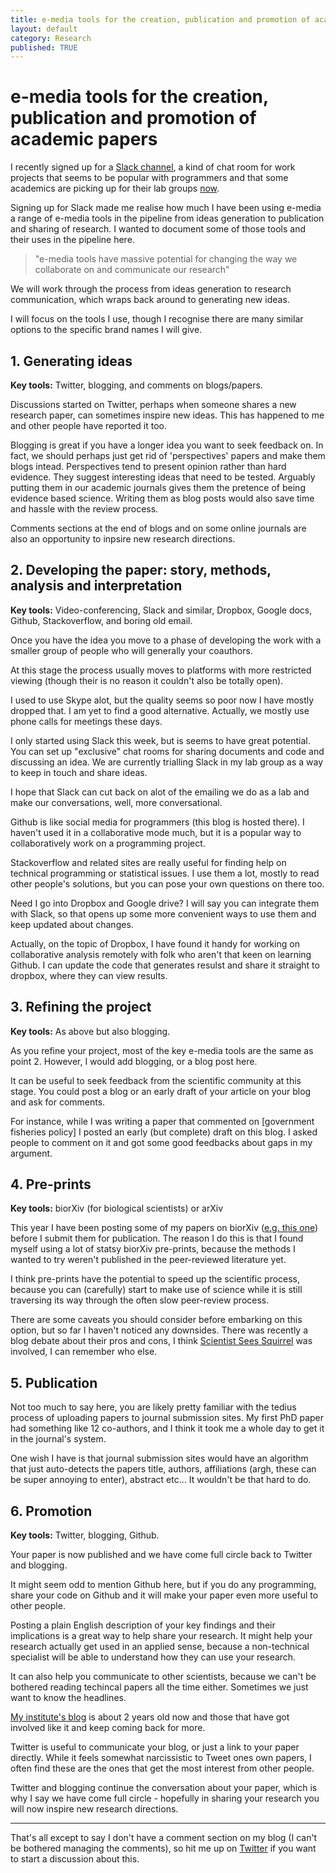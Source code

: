 ```yaml
---
title: e-media tools for the creation, publication and promotion of academic papers
layout: default
category: Research
published: TRUE
---
```


# e-media tools for the creation, publication and promotion of academic papers

I recently signed up for a [Slack channel](https://slack.com/), a kind of chat room for work projects that seems to be popular with programmers and that some academics are picking up for their lab groups [now](https://twitter.com/hwitteman/status/682014995526336513).

Signing up for Slack made me realise how much I have been using e-media a range of e-media tools in the pipeline from ideas generation to publication and sharing of research. I wanted to document some of those tools and their uses in the pipeline here.

> "e-media tools have massive potential for changing the way we collaborate on and communicate our research"

We will work through the process from ideas generation to research communication, which wraps back around to generating new ideas.

I will focus on the tools I use, though I recognise there are many similar options to the specific brand names I will give.

## 1. Generating ideas

**Key tools:** Twitter, blogging, and comments on blogs/papers.

Discussions started on Twitter, perhaps when someone shares a new research paper, can sometimes inspire new ideas. This has happened to me and other people have reported it too.

Blogging is great if you have a longer idea you want to seek feedback on. In fact, we should perhaps just get rid of 'perspectives' papers and make them blogs intead. Perspectives tend to present opinion rather than hard evidence. They suggest interesting ideas that need to be tested. Arguably putting them in our academic journals gives them the pretence of being evidence based science. Writing them as blog posts would also save time and hassle with the review process.

Comments sections at the end of blogs and on some online journals are also an opportunity to inpsire new research directions.

## 2. Developing the paper: story, methods, analysis and interpretation

**Key tools:**  Video-conferencing, Slack and similar, Dropbox, Google docs, Github, Stackoverflow, and boring old email.

Once you have the idea you move to a phase of developing the work with a smaller group of people who will generally your coauthors.

At this stage the process usually moves to platforms with more restricted viewing (though their is no reason it couldn't also be totally open).

I used to use Skype alot, but the quality seems so poor now I have mostly dropped that. I am yet to find a good alternative. Actually, we mostly use phone calls for meetings these days.

I only started using Slack this week, but is seems to have great potential. You can set up "exclusive" chat rooms for sharing documents and code and discussing an idea. We are currently trialling Slack in my lab group as a way to keep in touch and share ideas.

I hope that Slack can cut back on alot of the emailing we do as a lab and make our conversations, well, more conversational.

Github is like social media for programmers (this blog is hosted there). I haven't used it in a collaborative mode much, but it is a popular way to collaboratively work on a programming project.

Stackoverflow and related sites are really useful for finding help on technical programming or statistical issues. I use them a lot, mostly to read other people's solutions, but you can pose your own questions on there too.

Need I go into Dropbox and Google drive? I will say you can integrate them with Slack, so that opens up some more convenient ways to use them and keep updated about changes.

Actually, on the topic of Dropbox, I have found it handy for working on collaborative analysis remotely with folk who aren't that keen on learning Github. I can update the code that generates resulst and share it straight to dropbox, where they can view results.

## 3. Refining the project

**Key tools:**  As above but also blogging.

As you refine your project, most of the key e-media tools are the same as point 2. However, I would add blogging, or a blog post here.

It can be useful to seek feedback from the scientific community at this stage. You could post a blog or an early draft of your article on your blog and ask for comments.

For instance, while I was writing a paper that commented on [government fisheries policy] I posted an early (but complete) draft on this blog. I asked people to comment on it and got some good feedbacks about gaps in my argument.

## 4. Pre-prints

**Key tools:** biorXiv (for biological scientists) or arXiv

This year I have been posting some of my papers on biorXiv ([e.g. this one](https://www.biorxiv.org/content/early/2017/11/09/216598)) before I submit them for publication. The reason I do this is that I found myself using a lot of statsy biorXiv pre-prints, because the methods I wanted to try weren't published in the peer-reviewed literature yet.

I think pre-prints have the potential to speed up the scientific process, because you can (carefully) start to make use of science while it is still traversing its way through the often slow peer-review process.

There are some caveats you should consider before embarking on this option, but so far I haven't noticed any downsides. There was recently a blog debate about their pros and cons, I think [Scientist Sees Squirrel](https://scientistseessquirrel.wordpress.com/) was involved, I can remember who else.

## 5. Publication

Not too much to say here, you are likely pretty familiar with the tedius process of uploading papers to journal submission sites. My first PhD paper had something like 12 co-authors, and I think it took me a whole day to get it in the journal's system.

One wish I have is that journal submission sites would have an algorithm that just auto-detects the papers title, authors, affiliations (argh, these can be super annoying to enter), abstract etc... It wouldn't be that hard to do.

## 6. Promotion
**Key tools:** Twitter, blogging, Github.

Your paper is now published and we have come full circle back to Twitter and blogging.

It might seem odd to mention Github here, but if you do any programming, share your code on Github and it will make your paper even more useful to other people.

Posting a plain English description of your key findings and their implications is a great way to help share your research. It might help your research actually get used in an applied sense, because a non-technical specialist will be able to understand how they can use your research.

It can also help you communicate to other scientists, because we can't be bothered reading techincal papers all the time either. Sometimes we just want to know the headlines.

[My institute's blog](https://catchmenttocoast.wordpress.com/) is about 2 years old now and those that have got involved like it and keep coming back for more.

Twitter is useful to communicate your blog, or just a link to your paper directly. While it feels somewhat narcissistic to Tweet ones own papers, I often find these are the ones that get the most interest from other people.

Twitter and blogging continue the conversation about your paper, which is why I say we have come full circle - hopefully in sharing your research you will now inspire new research directions.

-----------------------

That's all except to say I don't have a comment section on my blog (I can't be bothered managing the comments), so hit me up on [Twitter](https://twitter.com/bluecology) if you want to start a discussion about this.
